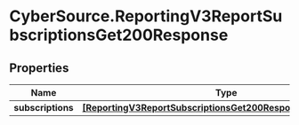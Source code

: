 # CyberSource.ReportingV3ReportSubscriptionsGet200Response

## Properties
Name | Type | Description | Notes
------------ | ------------- | ------------- | -------------
**subscriptions** | [**[ReportingV3ReportSubscriptionsGet200ResponseSubscriptions]**](ReportingV3ReportSubscriptionsGet200ResponseSubscriptions.md) |  | [optional] 


